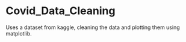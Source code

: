 # Covid_Data_Cleaning
Uses a dataset from kaggle, cleaning the data and plotting them using matplotlib.

